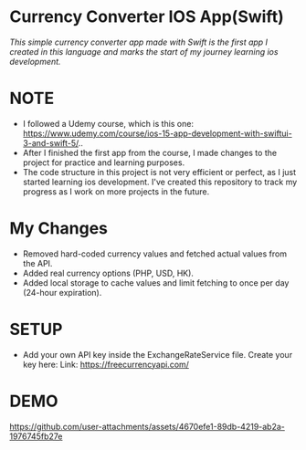 # Currency Converter IOS App(Swift)
_This simple currency converter app made with Swift is the first app I created in this language and marks the start of my journey learning ios development._
# NOTE
- I followed a Udemy course, which is this one: https://www.udemy.com/course/ios-15-app-development-with-swiftui-3-and-swift-5/..
- After I finished the first app from the course, I made changes to the project for practice and learning purposes.
- The code structure in this project is not very efficient or perfect, as I just started learning ios development. I've created this repository to track my progress as I work on more projects in the future.
# My Changes
- Removed hard-coded currency values and fetched actual values from the API.
- Added real currency options (PHP, USD, HK).
- Added local storage to cache values and limit fetching to once per day (24-hour expiration).
# SETUP
- Add your own API key inside the ExchangeRateService file. Create your key here: Link: https://freecurrencyapi.com/
# DEMO
https://github.com/user-attachments/assets/4670efe1-89db-4219-ab2a-1976745fb27e
